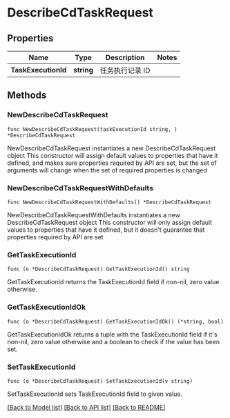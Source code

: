 # DescribeCdTaskRequest

## Properties

Name | Type | Description | Notes
------------ | ------------- | ------------- | -------------
**TaskExecutionId** | **string** | 任务执行记录 ID | 

## Methods

### NewDescribeCdTaskRequest

`func NewDescribeCdTaskRequest(taskExecutionId string, ) *DescribeCdTaskRequest`

NewDescribeCdTaskRequest instantiates a new DescribeCdTaskRequest object
This constructor will assign default values to properties that have it defined,
and makes sure properties required by API are set, but the set of arguments
will change when the set of required properties is changed

### NewDescribeCdTaskRequestWithDefaults

`func NewDescribeCdTaskRequestWithDefaults() *DescribeCdTaskRequest`

NewDescribeCdTaskRequestWithDefaults instantiates a new DescribeCdTaskRequest object
This constructor will only assign default values to properties that have it defined,
but it doesn't guarantee that properties required by API are set

### GetTaskExecutionId

`func (o *DescribeCdTaskRequest) GetTaskExecutionId() string`

GetTaskExecutionId returns the TaskExecutionId field if non-nil, zero value otherwise.

### GetTaskExecutionIdOk

`func (o *DescribeCdTaskRequest) GetTaskExecutionIdOk() (*string, bool)`

GetTaskExecutionIdOk returns a tuple with the TaskExecutionId field if it's non-nil, zero value otherwise
and a boolean to check if the value has been set.

### SetTaskExecutionId

`func (o *DescribeCdTaskRequest) SetTaskExecutionId(v string)`

SetTaskExecutionId sets TaskExecutionId field to given value.



[[Back to Model list]](../README.md#documentation-for-models) [[Back to API list]](../README.md#documentation-for-api-endpoints) [[Back to README]](../README.md)


